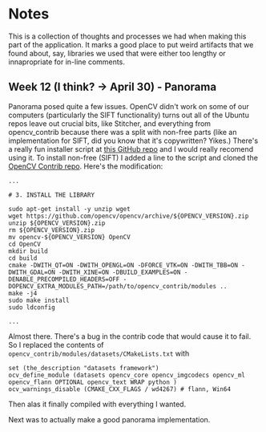 # Notes

This is a collection of thoughts and processes we had when making this part of
the application. It marks a good place to put weird artifacts that we found
about, say, libraries we used that were either too lengthy or innapropriate for
in-line comments.

## Week 12 (I think? -> April 30) - Panorama

Panorama posed quite a few issues. OpenCV didn't work on some of our computers
(particularly the SIFT functionality) turns out all of the Ubuntu repos leave
out crucial bits, like Stitcher, and everything from opencv\_contrib because
there was a split with non-free parts (like an implementation for SIFT, did you
know that it's copywritten? Yikes.)
There's a really fun installer script at [this GitHub
repo](https://github.com/milq/milq/blob/master/scripts/bash/install-opencv.sh)
and I would really recomend using it. To install non-free (SIFT) I added a line
to the script and cloned the [OpenCV Contrib
repo](https://github.com/opencv/opencv_contrib). Here's the modification:

```
...

# 3. INSTALL THE LIBRARY

sudo apt-get install -y unzip wget
wget https://github.com/opencv/opencv/archive/${OPENCV_VERSION}.zip
unzip ${OPENCV_VERSION}.zip
rm ${OPENCV_VERSION}.zip
mv opencv-${OPENCV_VERSION} OpenCV
cd OpenCV
mkdir build
cd build
cmake -DWITH_QT=ON -DWITH_OPENGL=ON -DFORCE_VTK=ON -DWITH_TBB=ON -DWITH_GDAL=ON -DWITH_XINE=ON -DBUILD_EXAMPLES=ON -DENABLE_PRECOMPILED_HEADERS=OFF -DOPENCV_EXTRA_MODULES_PATH=/path/to/opencv_contrib/modules ..
make -j4
sudo make install
sudo ldconfig 

...
```

Almost there. There's a bug in the contrib code that would cause it to fail. So
I replaced the contents of `opencv_contrib/modules/datasets/CMakeLists.txt` with

```
set (the_description "datasets framework")
ocv_define_module (datasets opencv_core opencv_imgcodecs opencv_ml opencv_flann OPTIONAL opencv_text WRAP python )
ocv_warnings_disable (CMAKE_CXX_FLAGS / wd4267) # flann, Win64
```

Then alas it finally compiled with everything I wanted.

Next was to actually make a good panorama implementation.
